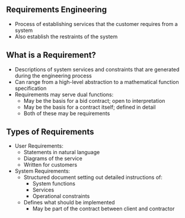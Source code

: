 ## Requirements Engineering
- Process of establishing services that the customer requires from a system
- Also establish the restraints of the system

## What is a Requirement?
- Descriptions of system services and constraints that are generated during the engineering process
- Can range from a high-level abstraction to a mathematical function specification
- Requirements may serve dual functions:
    - May be the basis for a bid contract; open to interpretation
    - May be the basis for a contract itself; defined in detail
    - Both of these may be requirements

## Types of Requirements
- User Requirements:
    - Statements in natural language
    - Diagrams of the service 
    - Written for customers
- System Requirements:
    - Structured document setting out detailed instructions of:
        - System functions
        - Services
        - Operational constraints
    - Defines what should be implemented
        - May be part of the contract between client and contractor

